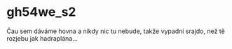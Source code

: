 # gh54we_s2

Čau sem dáváme hovna a nikdy nic tu nebude, takže vypadni srajdo, než tě rozjebu jak hadraplána...
